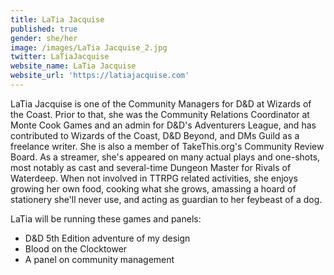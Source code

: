 ```yaml
---
title: LaTia Jacquise
published: true
gender: she/her
image: /images/LaTia Jacquise_2.jpg
twitter: LaTiaJacquise
website_name: LaTia Jacquise
website_url: 'https://latiajacquise.com'
---
```


LaTia Jacquise is one of the Community Managers for D\&D at Wizards of the Coast. Prior to that, she was the Community Relations Coordinator at Monte Cook Games and an admin for D\&D's Adventurers League, and has contributed to Wizards of the Coast, D\&D Beyond, and DMs Guild as a freelance writer. She is also a member of TakeThis.org's Community Review Board. As a streamer, she's appeared on many actual plays and one-shots, most notably as cast and several-time Dungeon Master for Rivals of Waterdeep. When not involved in TTRPG related activities, she enjoys growing her own food, cooking what she grows, amassing a hoard of stationery she'll never use, and acting as guardian to her feybeast of a dog.

LaTia will be running these games and panels:

* D\&D 5th Edition adventure of my design
* Blood on the Clocktower
* A panel on community management
